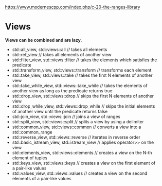 https://www.modernescpp.com/index.php/c-20-the-ranges-library


# Views
**Views can be combined and are lazy.**
* std::all_view, std::views::all               // takes all elements
* std::ref_view                                // takes all elements of another view
* std::filter_view, std::views::filter         // takes the elements which satisfies the predicate
* std::transform_view, std::views::transform   // transforms each element
* std::take_view, std::views::take             // takes the first N elements of another view
* std::take_while_view, std::views::take_while // takes the elements of another view as long as the predicate returns true
* std::drop_view, std::views::drop             // skips the first N elements of another view
* std::drop_while_view, std::views::drop_while // skips the initial elements of another view until the predicate returns false
* std::join_view, std::views::join             // joins a view of ranges
* std::split_view, std::views::split           // splits a view by using a delimiter
* std::common_view, std::views::common         // converts a view into a std::common_range
* std::reverse_view, std::views::reverse       // iterates in reverse order
* std::basic_istream_view, std::istream_view   // applies operator>> on the view
* std::elements_view, std::views::elements     // creates a view on the N-th element of tuples
* std::keys_view, std::views::keys             // creates a view on the first element of a pair-like values
* std::values_view, std::views::values         // creates a view on the second elements of a pair-like values